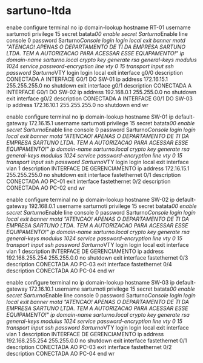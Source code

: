 # sartuno-ltda
enabe
configure terminal
no ip domain-lookup
hostname RT-01
username sarturnoti privilege 15 secret batata*00
enable secret Sarturno*Enable
line console 0
password Sarturno*Console
login
login local
exit
banner motd "ATENCAO! APENAS O DEPARTAMENTO DE TI DA EMPRESA SARTUNO LTDA. TEM A AUTORIZACAO PARA ACESSAR ESSE EQUIPAMENTO!"
ip domain-name sarturno.local
crypto key generate rsa general-keys modulus 1024
service password-encryption
line vty 0 15
transport input ssh
password Sarturno*VTY
login
login local
exit
interface g0/0
description CONECTADA A INTERFACE G0/1 DO SW-01
ip address 172.16.15.1 255.255.255.0
no shutdown
exit
interface g0/1
description CONECTADA A INTERFACE G0/1 DO SW-02
ip address 192.168.0.1 255.255.0.0
no shutdown
exit
interface g0/2
description CONECTADA A INTERFACE G0/1 DO SW-03
ip address 172.16.10.1 255.255.255.0
no shutdown
end 
wr

enable
configure terminal
no ip domain-lookup
hostname SW-01
ip default-gateway 172.16.15.1
username sarturnoti privilege 15 secret batata*00
enable secret Sarturno*Enable
line console 0
password Sarturno*Console
login
login local
exit
banner motd "ATENCAO! APENAS O DEPARTAMENTO DE TI DA EMPRESA SARTUNO LTDA. TEM A AUTORIZACAO PARA ACESSAR ESSE EQUIPAMENTO!"
ip domain-name sarturno.local
crypto key generate rsa general-keys modulus 1024
service password-encryption
line vty 0 15
transport input ssh
password Sarturno*VTY
login
login local
exit
interface vlan 1
description INTERFACE DE GERENCIAMENTO
ip address 172.16.15.1 255.255.255.0
no shutdown
exit
interface fastethernet 0/1
description CONECTADA AO PC-01
exit
interface fastethernet 0/2
description CONECTADA AO PC-02
end 
wr

enable
configure terminal
no ip domain-lookup
hostname SW-02
ip default-gateway 192.168.0.1
username sarturnoti privilege 15 secret batata*00
enable secret Sarturno*Enable
line console 0
password Sarturno*Console
login
login local
exit
banner motd "ATENCAO! APENAS O DEPARTAMENTO DE TI DA EMPRESA SARTUNO LTDA. TEM A AUTORIZACAO PARA ACESSAR ESSE EQUIPAMENTO!"
ip domain-name sarturno.local
crypto key generate rsa general-keys modulus 1024
service password-encryption
line vty 0 15
transport input ssh
password Sarturno*VTY
login
login local
exit
interface vlan 1
description INTERFACE DE GERENCIAMENTO
ip address 192.168.255.254 255.255.0.0
no shutdown
exit
interface fastethernet 0/3
description CONECTADA AO PC-03
exit
interface fastethernet 0/4
description CONECTADA AO PC-04
end 
wr

enable
configure terminal
no ip domain-lookup
hostname SW-03
ip default-gateway 172.16.10.1
username sarturnoti privilege 15 secret batata*00
enable secret Sarturno*Enable
line console 0
password Sarturno*Console
login
login local
exit
banner motd "ATENCAO! APENAS O DEPARTAMENTO DE TI DA EMPRESA SARTUNO LTDA. TEM A AUTORIZACAO PARA ACESSAR ESSE EQUIPAMENTO!"
ip domain-name sarturno.local
crypto key generate rsa general-keys modulus 1024
service password-encryption
line vty 0 15
transport input ssh
password Sarturno*VTY
login
login local
exit
interface vlan 1
description INTERFACE DE GERENCIAMENTO
ip address 192.168.255.254 255.255.0.0
no shutdown
exit
interface fastethernet 0/1
description CONECTADA AO PC-03
exit
interface fastethernet 0/2
description CONECTADA AO PC-04
end 
wr


